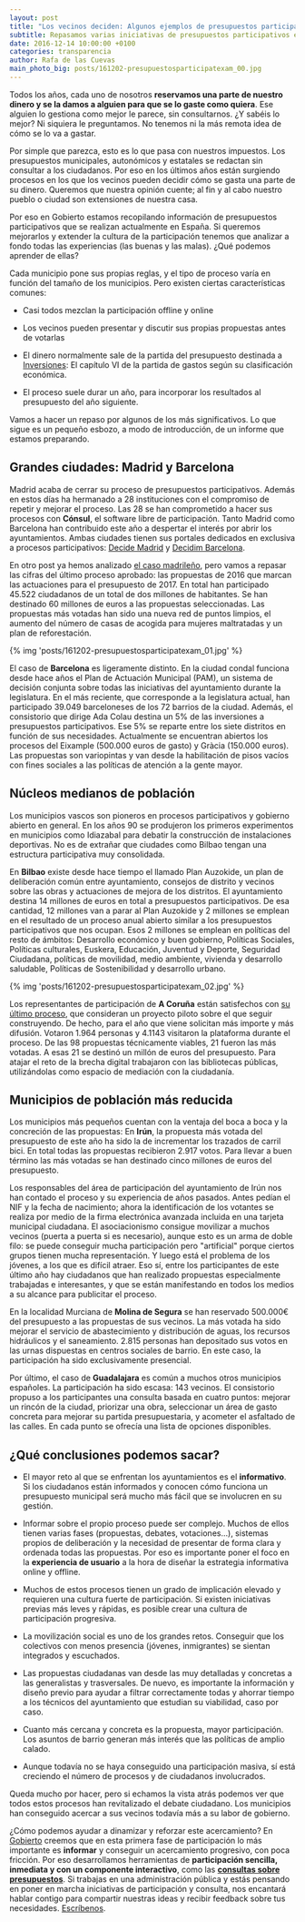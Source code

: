 ```yaml
---
layout: post
title: "Los vecinos deciden: Algunos ejemplos de presupuestos participativos"
subtitle: Repasamos varias iniciativas de presupuestos participativos en municipios de distintos tamaños. ¿Qué podemos aprender de ellos?
date: 2016-12-14 10:00:00 +0100
categories: transparencia
author: Rafa de las Cuevas
main_photo_big: posts/161202-presupuestosparticipatexam_00.jpg
---
```


Todos los años, cada uno de nosotros **reservamos una parte de nuestro dinero y se la damos a alguien para que se lo gaste como quiera**. Ese alguien lo gestiona como mejor le parece, sin consultarnos. ¿Y sabéis lo mejor? Ni siquiera le preguntamos. No tenemos ni la más remota idea de cómo se lo va a gastar.

Por simple que parezca, esto es lo que pasa con nuestros impuestos. Los presupuestos municipales, autonómicos y estatales se redactan sin consultar a los ciudadanos. Por eso en los últimos años están surgiendo procesos en los que los vecinos pueden decidir cómo se gasta una parte de su dinero. Queremos que nuestra opinión cuente; al fin y al cabo nuestro pueblo o ciudad son extensiones de nuestra casa.

Por eso en Gobierto estamos recopilando información de presupuestos participativos que se realizan actualmente en España. Si queremos mejorarlos y extender la cultura de la participación tenemos que analizar a fondo todas las experiencias (las buenas y las malas). ¿Qué podemos aprender de ellas?

Cada municipio pone sus propias reglas, y el tipo de proceso varía en función del tamaño de los municipios. Pero existen ciertas características comunes:

* Casi todos mezclan la participación offline y online

* Los vecinos pueden presentar y discutir sus propias propuestas antes de votarlas

* El dinero normalmente sale de la partida del presupuesto destinada a [Inversiones](https://madrid.gobierto.es/presupuestos/partidas/6/2015/economic/G): El capítulo VI de la partida de gastos según su clasificación económica.

* El proceso suele durar un año, para incorporar los resultados al presupuesto del año siguiente.

Vamos a hacer un repaso por algunos de los más significativos. Lo que sigue es un pequeño esbozo, a modo de introducción, de un informe que estamos preparando.

## Grandes ciudades: Madrid y Barcelona

Madrid acaba de cerrar su proceso de presupuestos participativos. Además en estos días ha hermanado a 28 instituciones con el compromiso de repetir y mejorar el proceso. Las 28 se han comprometido a hacer sus procesos con **Cónsul**, el software libre de participación. Tanto Madrid como Barcelona han contribuido este año a despertar el interés por abrir los ayuntamientos. Ambas ciudades tienen sus portales dedicados en exclusiva a procesos participativos: [Decide Madrid](https://decide.madrid.es) y [Decidim Barcelona](https://decidim.barcelona).

En otro post ya hemos analizado [el caso madrileño](http://gobierto.es/blog/20160530-presupuestos-participativos.html), pero vamos a repasar las cifras del último proceso aprobado: las propuestas de 2016 que marcan las actuaciones para el presupuesto de 2017. En total han participado 45.522 ciudadanos de un total de dos millones de habitantes. Se han destinado 60 millones de euros a las propuestas seleccionadas. Las propuestas más votadas han sido una nueva red de puntos limpios, el aumento del número de casas de acogida para mujeres maltratadas y un plan de reforestación.

{% img 'posts/161202-presupuestosparticipatexam_01.jpg' %}

El caso de **Barcelona** es ligeramente distinto. En la ciudad condal funciona desde hace años el Plan de Actuación Municipal (PAM), un sistema de decisión conjunta sobre todas las iniciativas del ayuntamiento durante la legislatura. En el más reciente, que corresponde a la legislatura actual, han participado 39.049 barceloneses de los 72 barrios de la ciudad. Además, el consistorio que dirige Ada Colau destina un 5% de las inversiones a presupuestos participativos. Ese 5% se reparte entre los siete distritos en función de sus necesidades. Actualmente se encuentran abiertos los procesos del Eixample (500.000 euros de gasto) y Gràcia (150.000 euros). Las propuestas son variopintas y van desde la habilitación de pisos vacíos con fines sociales a las políticas de atención a la gente mayor.

## Núcleos medianos de población

Los municipios vascos son pioneros en procesos participativos y gobierno abierto en general. En los años 90 se produjeron los primeros experimentos en municipios como Idiazabal para debatir la construcción de instalaciones deportivas. No es de extrañar que ciudades como Bilbao tengan una estructura participativa muy consolidada.

En **Bilbao** existe desde hace tiempo el llamado Plan Auzokide, un plan de deliberación común entre ayuntamiento, consejos de distrito y vecinos sobre las obras y actuaciones de mejora de los distritos. El ayuntamiento destina 14 millones de euros en total a presupuestos participativos. De esa cantidad, 12 millones van a parar al Plan Auzokide y 2 millones se emplean en el resultado de un proceso anual abierto similar a los presupuestos participativos que nos ocupan. Esos 2 millones se emplean en políticas del resto de ámbitos: Desarrollo económico y buen gobierno, Políticas Sociales, Políticas culturales, Euskera, Educación, Juventud y Deporte, Seguridad Ciudadana, políticas de movilidad, medio ambiente, vivienda y desarrollo saludable, Políticas de Sostenibilidad y desarrollo urbano.

{% img 'posts/161202-presupuestosparticipatexam_02.jpg' %}

Los representantes de participación de **A Coruña** están satisfechos con [su último proceso](https://aportaaberta.coruna.es/presupuestos-participativos-resultados), que consideran un proyecto piloto sobre el que seguir construyendo. De hecho, para el año que viene solicitan más importe y más difusión. Votaron 1.964 personas y 4.1143 visitaron la plataforma durante el proceso. De las 98 propuestas técnicamente viables, 21 fueron las más votadas. A esas 21 se destinó un millón de euros del presupuesto. Para atajar el reto de la brecha digital trabajaron con las bibliotecas públicas, utilizándolas como espacio de mediación con la ciudadanía. 

## Municipios de población más reducida

Los municipios más pequeños cuentan con la ventaja del boca a boca y la concreción de las propuestas: En **Irún**, la propuesta más votada del presupuesto de este año ha sido la de incrementar los trazados de carril bici. En total todas las propuestas recibieron 2.917 votos. Para llevar a buen término las más votadas se han destinado cinco millones de euros del presupuesto.

Los responsables del área de participación del ayuntamiento de Irún nos han contado el proceso y su experiencia de años pasados. Antes pedían el NIF y la fecha de nacimiento; ahora la identificación de los votantes se realiza por medio de la firma electrónica avanzada incluida en una tarjeta municipal ciudadana. El asociacionismo consigue movilizar a muchos vecinos (puerta a puerta si es necesario), aunque esto es un arma de doble filo: se puede conseguir mucha participación pero "artificial" porque ciertos grupos tienen mucha representación. Y luego está el problema de los jóvenes, a los que es difícil atraer. Eso sí, entre los participantes de este último año hay ciudadanos que han realizado propuestas especialmente trabajadas e interesantes, y que se están manifestando en todos los medios a su alcance para publicitar el proceso.

En la localidad Murciana de **Molina de Segura** se han reservado 500.000€ del presupuesto a las propuestas de sus vecinos. La más votada ha sido mejorar el servicio de abastecimiento y distribución de aguas, los recursos hidráulicos y el saneamiento. 2.815 personas han depositado sus votos en las urnas dispuestas en centros sociales de barrio. En este caso, la participación ha sido exclusivamente presencial.

Por último, el caso de **Guadalajara** es común a muchos otros municipios españoles. La participación ha sido escasa: 143 vecinos. El consistorio propuso a los participantes una consulta basada en cuatro puntos: mejorar un rincón de la ciudad, priorizar una obra, seleccionar un área de gasto concreta para mejorar su partida presupuestaria, y acometer el asfaltado de las calles. En cada punto se ofrecía una lista de opciones disponibles.

## ¿Qué conclusiones podemos sacar?

* El mayor reto al que se enfrentan los ayuntamientos es el **informativo**. Si los ciudadanos están informados y conocen cómo funciona un presupuesto municipal será mucho más fácil que se involucren en su gestión.

* Informar sobre el propio proceso puede ser complejo. Muchos de ellos tienen varias fases (propuestas, debates, votaciones…), sistemas propios de deliberación y la necesidad de presentar de forma clara y ordenada todas las propuestas. Por eso es importante poner el foco en la **experiencia de usuario** a la hora de diseñar la estrategia informativa online y offline.

* Muchos de estos procesos tienen un grado de implicación elevado y requieren una cultura fuerte de participación. Si existen iniciativas previas más leves y rápidas, es posible crear una cultura de participación progresiva.

* La movilización social es uno de los grandes retos. Conseguir que los colectivos con menos presencia (jóvenes, inmigrantes) se sientan integrados y escuchados.

* Las propuestas ciudadanas van desde las muy detalladas y concretas a las generalistas y trasversales. De nuevo, es importante la información y diseño previo para ayudar a filtrar correctamente todas y ahorrar tiempo a los técnicos del ayuntamiento que estudian su viabilidad, caso por caso.

* Cuanto más cercana y concreta es la propuesta, mayor participación. Los asuntos de barrio generan más interés que las políticas de amplio calado. 

* Aunque todavía no se haya conseguido una participación masiva, sí está creciendo el número de procesos y de ciudadanos involucrados.

Queda mucho por hacer, pero si echamos la vista atrás podemos ver que todos estos procesos han revitalizado el debate ciudadano. Los municipios han conseguido acercar a sus vecinos todavía más a su labor de gobierno.

¿Cómo podemos ayudar a dinamizar y reforzar este acercamiento? En [Gobierto](http://www.gobierto.es) creemos que en esta primera fase de participación lo más importante es **informar** y conseguir un acercamiento progresivo, con poca fricción. Por eso desarrollamos herramientas de **participación sencilla, inmediata y con un componente interactivo**, como las **[consultas sobre presupuestos](http://gobierto.es/blog/20161020-alternativa-presupuestos-participativos.html)**. Si trabajas en una administración pública y estás pensando en poner en marcha iniciativas de participación y consulta, nos encantará hablar contigo para compartir nuestras ideas y recibir feedback sobre tus necesidades. [Escríbenos](mailto:abre@gobierto.es).

